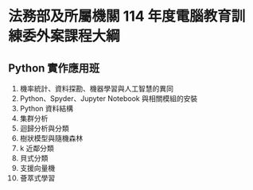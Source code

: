 # 法務部及所屬機關 114 年度電腦教育訓練委外案課程大綱

## Python 實作應用班

1. 機率統計、資料探勘、機器學習與人工智慧的異同
2. Python、Spyder、Jupyter Notebook 與相關模組的安裝
3. Python 資料結構
4. 集群分析
5. 迴歸分析與分類
6. 樹狀模型與隨機森林
7. k 近鄰分類
8. 貝式分類
9. 支援向量機
10. 薈萃式學習